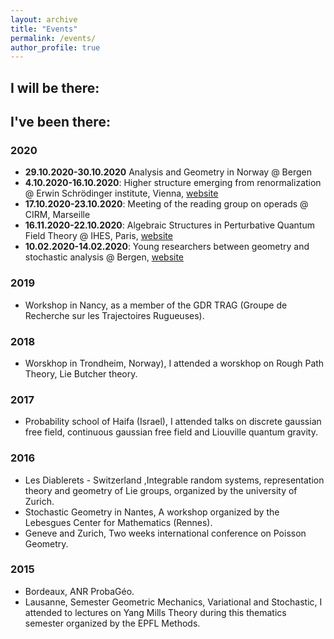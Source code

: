 ```yaml
---
layout: archive
title: "Events"
permalink: /events/
author_profile: true
---
```


## I will be there:



## I've been there:

### 2020

* **29.10.2020-30.10.2020** Analysis and Geometry in Norway @ Bergen
* **4.10.2020-16.10.2020**: Higher structure emerging from renormalization @ Erwin Schrödinger institute, Vienna, [website](https://www.esi.ac.at/events/e375/)
* **17.10.2020-23.10.2020**: Meeting of the reading group on operads @ CIRM, Marseille
* **16.11.2020-22.10.2020**: Algebraic Structures in Perturbative Quantum Field Theory @ IHES, Paris, [website](https://www.ihes.fr/algebraic-structures-in-perturbative-quantum-field-theory-une-conference-en-lhonneur-du-60e-anniversaire-de-dirk-kreimer/)
* **10.02.2020-14.02.2020**: Young researchers between geometry and stochastic analysis @ Bergen, [website](https://sites.google.com/view/workshop-bergen2020/home)

### 2019
* Workshop in Nancy, as a member of the GDR TRAG (Groupe de Recherche sur
les Trajectoires Rugueuses).

### 2018

* Worskhop in Trondheim, Norway), I attended a worskhop on Rough Path
Theory, Lie Butcher theory.

### 2017
* Probability school of Haifa (Israel), I attended talks on discrete gaussian free
field, continuous gaussian free field and Liouville quantum gravity.

### 2016

* Les Diablerets - Switzerland ,Integrable random systems, representation theory
and geometry of Lie groups, organized by the university of Zurich.
* Stochastic Geometry in Nantes, A workshop organized by the Lebesgues Center
for Mathematics (Rennes).
* Geneve and Zurich, Two weeks international conference on Poisson Geometry.

### 2015

* Bordeaux, ANR ProbaGéo.
* Lausanne, Semester Geometric Mechanics, Variational and Stochastic, I attended to
lectures on Yang Mills Theory during this thematics semester organized by the EPFL
Methods.
